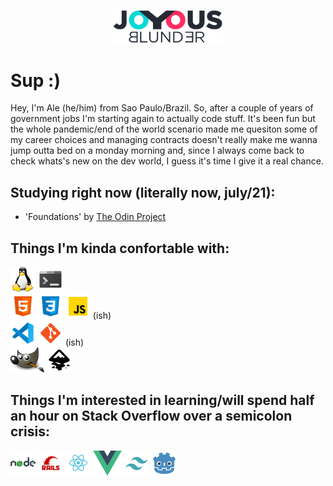 <p align="center"><a href="https://github.com/joyousblunder/joyousblunder"><img src='/assets/logo.png' width='35%'></a></p>

# Sup :)
Hey, I'm Ale (he/him) from Sao Paulo/Brazil. So, after a couple of years of government jobs I'm starting again to actually code stuff. It's been fun but the whole pandemic/end of the world scenario made me quesiton some of my career choices and managing contracts doesn't really make me wanna jump outta bed on a monday morning and, since I always come back to check whats's new on the dev world, I guess it's time I give it a real chance.

## Studying right now (literally now, july/21):
- 'Foundations' by <a href='https://www.theodinproject.com/'>The Odin Project</a>

## Things I'm kinda confortable with:
<div>
<a href="#"><img src='/assets/tux.png' alt='Linux' height='40px'></a>
<a href="#"><img src='/assets/console.png' alt='Terminal' height='40px'></a>
</div>
<div>
<a href="#"><img src='/assets/html.png' alt='HTML5' height='40px'></a>
<a href="#"><img src='/assets/css3.png' alt='CSS3' height='40px'></a>
<a href="#"><img src='/assets/javascript.png' alt='Javascript' height='40px'></a> (ish)
</div>
<div>
<a href="#"><img src='/assets/vscode.png' alt='VSCode' height='40px'></a>
<a href="#"><img src='/assets/git.png' alt='GitHub' height='40px'></a> (ish)
</div>
<div>
<a href="#"><img src='/assets/gip.png' alt='Gimp' height='40px'></a>
  <a href="#"><img src='/assets/inkscape.png' alt='Inkscape' height='40px'></a>
</div>


## Things I'm interested in learning/will spend half an hour on Stack Overflow over a semicolon crisis:

<a href="#"><img src='/assets/nodejs.png' alt='NodeJS' height='40px'></a>
<a href="#"><img src='/assets/rails.png' alt='Rails' height='40px'></a>
<a href="#"><img src='/assets/react.png' alt='React' height='40px'></a>
<a href="#"><img src='/assets/vue.png' alt='Vue' height='40px'></a>
<a href="#"><img src='/assets/tailwind.png' alt='Tailwind' height='40px'></a>
<a href="#"><img src='/assets/godot.png' alt='Godot' height='40px'></a>

